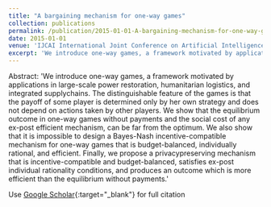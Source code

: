 ```yaml
---
title: "A bargaining mechanism for one-way games"
collection: publications
permalink: /publication/2015-01-01-A-bargaining-mechanism-for-one-way-games
date: 2015-01-01
venue: 'IJCAI International Joint Conference on Artificial Intelligence'
excerpt: 'We introduce one-way games, a framework motivated by applications in large-scale power restoration, humanitarian logistics, and integrated supplychains. The distinguishable feature of the games is that the payoff of some player is determined only by her own strategy and does not depend on actions taken by other players. We show that the equilibrium outcome in one-way games without payments and the social cost of any ex-post efficient mechanism, can be far from the optimum. We also show that it i...'
---
```

Abstract: 'We introduce one-way games, a framework motivated by applications in large-scale power restoration, humanitarian logistics, and integrated supplychains. The distinguishable feature of the games is that the payoff of some player is determined only by her own strategy and does not depend on actions taken by other players. We show that the equilibrium outcome in one-way games without payments and the social cost of any ex-post efficient mechanism, can be far from the optimum. We also show that it is impossible to design a Bayes-Nash incentive-compatible mechanism for one-way games that is budget-balanced, individually rational, and efficient. Finally, we propose a privacypreserving mechanism that is incentive-compatible and budget-balanced, satisfies ex-post individual rationality conditions, and produces an outcome which is more efficient than the equilibrium without payments.'

Use [Google Scholar](https://scholar.google.com/scholar?q=A+bargaining+mechanism+for+one+way+games){:target="_blank"} for full citation